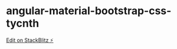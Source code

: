 # angular-material-bootstrap-css-tycnth

[Edit on StackBlitz ⚡️](https://stackblitz.com/edit/angular-material-bootstrap-css-tycnth)